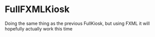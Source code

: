 # FullFXMLKiosk
Doing the same thing as the previous FullKiosk, but using FXML it will hopefully actually work this time
